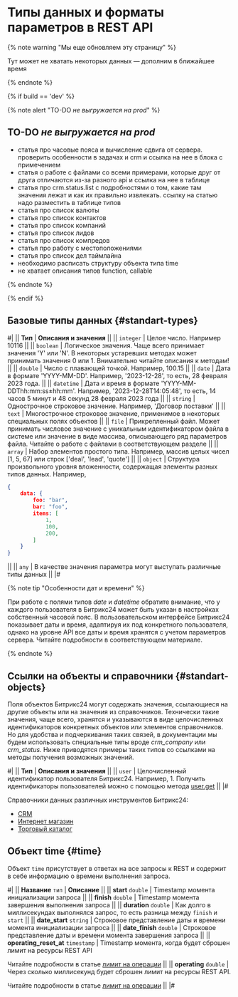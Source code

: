# Типы данных и форматы параметров в REST API

{% note warning "Мы еще обновляем эту страницу" %}

Тут может не хватать некоторых данных — дополним в ближайшее время

{% endnote %}

{% if build == 'dev' %}

{% note alert "TO-DO _не выгружается на prod_" %}

## TO-DO _не выгружается на prod_

- статья про часовые пояса и вычисление сдвига от сервера. проверить особенности в задачах и crm и ссылка на нее в блока с примечением
- статья о работе с файлами со всеми примерами, которые друг от друга отличаются из-за разного api и ссылка на нее в таблице
- статья про crm.status.list с подробностями о том, какие там значения лежат и как их правильно извлекать. ссылку на статью надо разместить в таблице типов
- статья про список валюты
- статья про список контактов
- статья про список компаний
- статья про список лидов
- статья про список компредов
- статья про работу с местоположениями
- статья про список дел таймлайна
- необходимо расписать структуру объекта типа time
- не хватает описания типов function, callable

{% endnote %}

{% endif %}

## Базовые типы данных {#standart-types}

#|
|| **Тип** | **Описания и значения** ||
|| `integer` | Целое число. Например 10116 ||
|| `boolean` | Логическое значения. Чаще всего принимает значения 'Y' или 'N'. В некоторых устаревших методах может принимать значения 0 или 1. Внимательно читайте описания к методам! ||
|| `double` | Число с плавающей точкой. Например, 100.15 ||
|| `date` | Дата в формате 'YYYY-MM-DD'. Например, '2023-12-28', то есть, 28 февраля 2023 года. ||
|| `datetime` | Дата и время в формате 'YYYY-MM-DDThh:mm:ss±hh:mm'. Например, '2023-12-28T14:05:48', то есть, 14 часов 5 минут и 48 секунд 28 февраля 2023 года ||
|| `string` | Однострочное строковое значение. Например, 'Договор поставки' ||
|| `text` | Многострочное строковое значение, применимое в некоторых специальных полях объектов ||
|| `file` | Прикрепленный файл. Может принимать числовое значение с уникальным идентификатором файла в системе или значение в виде массива, описывающего ряд параметров файла. Читайте о работе с файлами в соответствующем разделе ||
|| `array` | Набор элементов простого типа. Например, массив целых чисел [1, 5, 67] или строк ['deal', 'lead', 'quote'] ||
|| `object` | Структура произвольного уровня вложенности, содержащая элементы разных типов данных. Например,

```json
{
    data: {
        foo: "bar",
        bar: "foo",
        items: [
            1,
            100,
            200,
        ]
    }
}
```

 ||
|| `any`  |  В качестве значения параметра могут выступать различные типы данных ||
|#

{% note tip "Особенности дат и времени" %}

При работе с полями типов _date_ и _datetime_ обратите внимание, что у каждого пользователя в Битрикс24 может быть указан в настройках собственный часовой пояс. В пользовательском интерфейсе Битрикс24 показывает даты и время, адаптируя их под конкретного пользователя, однако на уровне API все даты и время хранятся с учетом параметров сервера. Читайте подробности в соответствующем материале.

{% endnote %}

## Ссылки на объекты и справочники {#standart-objects}

Поля объектов Битрикс24 могут содержать значения, ссылающиеся на другие объекты или на значения из справочников. Технически такие значения, чаще всего, хранятся и указываются в виде целочисленных идентификаторов конкретных объектов или элементов справочников. Но для удобства и подчеркивания таких связей, в документации мы будем использовать специальные типы вроде _crm_company_ или _crm_status_. Ниже приводятся примеры таких типов со ссылками на методы получения возможных значений.

#|
|| **Тип** | **Описания и значения** ||
|| `user` | Целочисленный идентификатор пользователя Битрикс24. Например, 1. Получить идентификаторы пользователей можно с помощью метода [user.get](./user/user-get.md) ||
|#

Справочники данных различных инструментов Битрикс24:

- [CRM](./crm/data-types.md)
- [Интернет магазин](./sale/data-types.md)
- [Торговый каталог](./catalog/data-types.md)

## Объект time {#time}

Объект `time` присутствует в ответах на все запросы к REST и содержит в себе информацию о времени выполнения запроса.

#| 
|| **Название**
`тип` | **Описание** ||
|| **start**
`double` | Timestamp момента инициализации запроса ||
|| **finish**
`double` | Timestamp момента завершения выполнения запроса ||
|| **duration**
`double` | Как долго в миллисекундах выполнялся запрос, то есть разница между `finish` и `start` ||
|| **date_start**
`string` | Строковое представление даты и времени момента инициализации запроса ||
|| **date_finish**
`double` | Строковое представление даты и времени момента завершения запроса ||
|| **operating_reset_at**
`timestamp` | Timestamp момента, когда будет сброшен лимит на ресурсы REST API

Читайте подробности в статье [лимит на операции](../limits.md) ||
|| **operating**
`double` | Через сколько миллисекунд будет сброшен лимит на ресурсы REST API.

Читайте подробности в статье [лимит на операции](../limits.md) ||
|#
